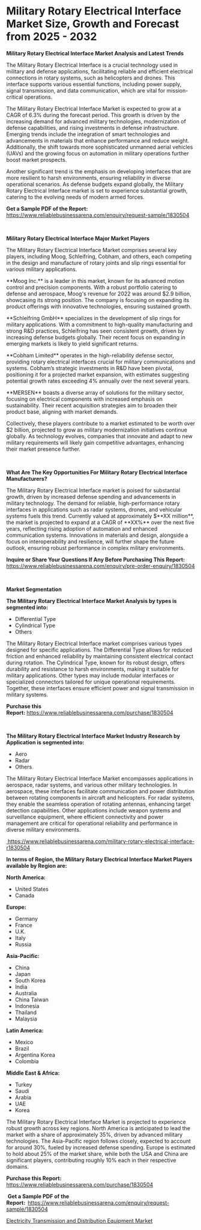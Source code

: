 <p><h1>Military Rotary Electrical Interface Market Size, Growth and Forecast from 2025 - 2032</h1></p><p><strong>Military Rotary Electrical Interface Market Analysis and Latest Trends</strong></p>
<p><p>The Military Rotary Electrical Interface is a crucial technology used in military and defense applications, facilitating reliable and efficient electrical connections in rotary systems, such as helicopters and drones. This interface supports various essential functions, including power supply, signal transmission, and data communication, which are vital for mission-critical operations.</p><p>The Military Rotary Electrical Interface Market is expected to grow at a CAGR of 6.3% during the forecast period. This growth is driven by the increasing demand for advanced military technologies, modernization of defense capabilities, and rising investments in defense infrastructure. Emerging trends include the integration of smart technologies and advancements in materials that enhance performance and reduce weight. Additionally, the shift towards more sophisticated unmanned aerial vehicles (UAVs) and the growing focus on automation in military operations further boost market prospects.</p><p>Another significant trend is the emphasis on developing interfaces that are more resilient to harsh environments, ensuring reliability in diverse operational scenarios. As defense budgets expand globally, the Military Rotary Electrical Interface market is set to experience substantial growth, catering to the evolving needs of modern armed forces.</p></p>
<p><strong>Get a Sample PDF of the Report:&nbsp;</strong> <a href="https://www.reliablebusinessarena.com/enquiry/request-sample/1830504?utm_campaign=2530&utm_medium=2&utm_source=Github&utm_content=ia&utm_term=12042025&utm_id=military-rotary-electrical-interface">https://www.reliablebusinessarena.com/enquiry/request-sample/1830504</a></p>
<p>&nbsp;</p>
<p><strong>Military Rotary Electrical Interface Major Market Players</strong></p>
<p><p>The Military Rotary Electrical Interface Market comprises several key players, including Moog, Schleifring, Cobham, and others, each competing in the design and manufacture of rotary joints and slip rings essential for various military applications.</p><p>**Moog Inc.** is a leader in this market, known for its advanced motion control and precision components. With a robust portfolio catering to defense and aerospace, Moog's revenue for 2022 was around $2.9 billion, showcasing its strong position. The company is focusing on expanding its product offerings with innovative technologies, ensuring sustained growth.</p><p>**Schleifring GmbH** specializes in the development of slip rings for military applications. With a commitment to high-quality manufacturing and strong R&D practices, Schleifring has seen consistent growth, driven by increasing defense budgets globally. Their recent focus on expanding in emerging markets is likely to yield significant returns.</p><p>**Cobham Limited** operates in the high-reliability defense sector, providing rotary electrical interfaces crucial for military communications and systems. Cobham’s strategic investments in R&D have been pivotal, positioning it for a projected market expansion, with estimates suggesting potential growth rates exceeding 4% annually over the next several years.</p><p>**MERSEN** boasts a diverse array of solutions for the military sector, focusing on electrical components with increased emphasis on sustainability. Their recent acquisition strategies aim to broaden their product base, aligning with market demands.</p><p>Collectively, these players contribute to a market estimated to be worth over $2 billion, projected to grow as military modernization initiatives continue globally. As technology evolves, companies that innovate and adapt to new military requirements will likely gain competitive advantages, enhancing their market presence further.</p></p>
<p>&nbsp;</p>
<p><strong>What Are The Key Opportunities For Military Rotary Electrical Interface Manufacturers?</strong></p>
<p><p>The Military Rotary Electrical Interface market is poised for substantial growth, driven by increased defense spending and advancements in military technology. The demand for reliable, high-performance rotary interfaces in applications such as radar systems, drones, and vehicular systems fuels this trend. Currently valued at approximately $**XX million**, the market is projected to expand at a CAGR of **XX%** over the next five years, reflecting rising adoption of automation and enhanced communication systems. Innovations in materials and design, alongside a focus on interoperability and resilience, will further shape the future outlook, ensuring robust performance in complex military environments.</p></p>
<p><strong>Inquire or Share Your Questions If Any Before Purchasing This Report:</strong> <a href="https://www.reliablebusinessarena.com/enquiry/pre-order-enquiry/1830504?utm_campaign=2530&utm_medium=2&utm_source=Github&utm_content=ia&utm_term=12042025&utm_id=military-rotary-electrical-interface">https://www.reliablebusinessarena.com/enquiry/pre-order-enquiry/1830504</a></p>
<p>&nbsp;</p>
<p><strong>Market Segmentation</strong></p>
<p><strong>The Military Rotary Electrical Interface Market Analysis by types is segmented into:</strong></p>
<p><ul><li>Differential Type</li><li>Cylindrical Type</li><li>Others</li></ul></p>
<p><p>The Military Rotary Electrical Interface market comprises various types designed for specific applications. The Differential Type allows for reduced friction and enhanced reliability by maintaining consistent electrical contact during rotation. The Cylindrical Type, known for its robust design, offers durability and resistance to harsh environments, making it suitable for military applications. Other types may include modular interfaces or specialized connectors tailored for unique operational requirements. Together, these interfaces ensure efficient power and signal transmission in military systems.</p></p>
<p><strong>Purchase this Report:&nbsp;</strong><a href="https://www.reliablebusinessarena.com/purchase/1830504?utm_campaign=2530&utm_medium=2&utm_source=Github&utm_content=ia&utm_term=12042025&utm_id=military-rotary-electrical-interface">https://www.reliablebusinessarena.com/purchase/1830504</a></p>
<p>&nbsp;</p>
<p><strong>The Military Rotary Electrical Interface Market Industry Research by Application is segmented into:</strong></p>
<p><ul><li>Aero</li><li>Radar</li><li>Others</li></ul></p>
<p><p>The Military Rotary Electrical Interface Market encompasses applications in aerospace, radar systems, and various other military technologies. In aerospace, these interfaces facilitate communication and power distribution between rotating components in aircraft and helicopters. For radar systems, they enable the seamless operation of rotating antennas, enhancing target detection capabilities. Other applications include weapon systems and surveillance equipment, where efficient connectivity and power management are critical for operational reliability and performance in diverse military environments.</p></p>
<p><a href="https://www.reliablebusinessarena.com/military-rotary-electrical-interface-r1830504?utm_campaign=2530&utm_medium=2&utm_source=Github&utm_content=ia&utm_term=12042025&utm_id=military-rotary-electrical-interface">&nbsp;https://www.reliablebusinessarena.com/military-rotary-electrical-interface-r1830504</a></p>
<p><strong>In terms of Region, the Military Rotary Electrical Interface Market Players available by Region are:</strong></p>
<p>
    <p> <strong> North America: </strong>
        <ul>
            <li>United States</li>
            <li>Canada</li>
        </ul>
        </p> 
    <p> <strong> Europe: </strong>
        <ul>
            <li>Germany</li>
            <li>France</li>
            <li>U.K.</li>
            <li>Italy</li>
            <li>Russia</li>
        </ul>
        </p> 
    <p> <strong> Asia-Pacific: </strong>
        <ul>
            <li>China</li>
            <li>Japan</li>
            <li>South Korea</li>
            <li>India</li>
            <li>Australia</li>
            <li>China Taiwan</li>
            <li>Indonesia</li>
            <li>Thailand</li>
            <li>Malaysia</li>
        </ul>
        </p> 
    <p> <strong> Latin America: </strong>
        <ul>
            <li>Mexico</li>
            <li>Brazil</li>
            <li>Argentina Korea</li>
            <li>Colombia</li>
        </ul>
        </p> 
    <p> <strong> Middle East & Africa: </strong>
        <ul>
            <li>Turkey</li>
            <li>Saudi</li>
            <li>Arabia</li>
            <li>UAE</li>
            <li>Korea</li>
        </ul>
    </p>
    </p>
<p><p>The Military Rotary Electrical Interface Market is projected to experience robust growth across key regions. North America is anticipated to lead the market with a share of approximately 35%, driven by advanced military technologies. The Asia-Pacific region follows closely, expected to account for around 30%, fueled by increased defense spending. Europe is estimated to hold about 25% of the market share, while both the USA and China are significant players, contributing roughly 10% each in their respective domains.</p></p>
<p><strong>Purchase this Report: </strong><a href="https://www.reliablebusinessarena.com/purchase/1830504?utm_campaign=2530&utm_medium=2&utm_source=Github&utm_content=ia&utm_term=12042025&utm_id=military-rotary-electrical-interface">https://www.reliablebusinessarena.com/purchase/1830504</a></p>
<p>&nbsp;<strong>Get a Sample PDF of the Report:&nbsp;&nbsp;</strong><a href="https://www.reliablebusinessarena.com/enquiry/request-sample/1830504?utm_campaign=2530&utm_medium=2&utm_source=Github&utm_content=ia&utm_term=12042025&utm_id=military-rotary-electrical-interface">https://www.reliablebusinessarena.com/enquiry/request-sample/1830504</a></p>
<p><strong></strong></p>
<p><p><a href="https://github.com/zalubakoraka/Market-Research-Report-List-1/blob/main/electricity-transmission-and-distribution-equipment-market.md?utm_campaign=2530&utm_medium=2&utm_source=Github&utm_content=ia&utm_term=12042025&utm_id=military-rotary-electrical-interface">Electricity Transmission and Distribution Equipment Market</a></p></p>